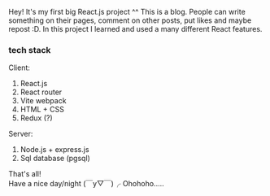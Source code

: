 Hey! It's my first big React.js project ^^
This is a blog. People can write something on their pages, comment on other posts, put likes and maybe repost :D. In this project I learned and used a many different React features. 

### tech stack ###
Client: 
1. React.js
2. React router
3. Vite webpack
4. HTML + CSS
5. Redux (?)
   
Server:
1. Node.js + express.js
2. Sql database (pgsql)

That's all! <br>
Have a nice day/night 
        (￣y▽￣)╭ Ohohoho.....
